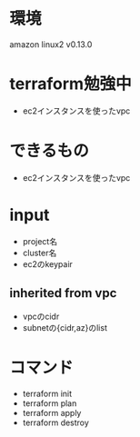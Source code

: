 # 環境
amazon linux2
v0.13.0

# terraform勉強中
- ec2インスタンスを使ったvpc

# できるもの
- ec2インスタンスを使ったvpc

# input
- project名
- cluster名
- ec2のkeypair

## inherited from vpc
- vpcのcidr
- subnetの{cidr,az}のlist

# コマンド
- terraform init
- terraform plan
- terraform apply
- terraform destroy

